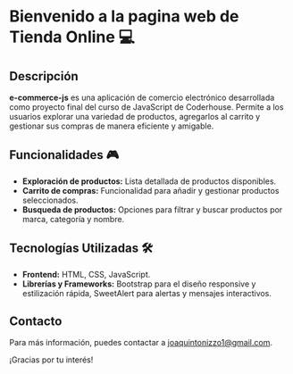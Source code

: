 # Bienvenido a la pagina web de Tienda Online ​💻​

## Descripción

**e-commerce-js** es una aplicación de comercio electrónico desarrollada como proyecto final del curso de JavaScript de Coderhouse. Permite a los usuarios explorar una variedad de productos, agregarlos al carrito y gestionar sus compras de manera eficiente y amigable.

## Funcionalidades 🎮​

- **Exploración de productos:** Lista detallada de productos disponibles.
- **Carrito de compras:** Funcionalidad para añadir y gestionar productos seleccionados.
- **Busqueda de productos:** Opciones para filtrar y buscar productos por marca, categoría y nombre.

## Tecnologías Utilizadas 🛠️

- **Frontend:** HTML, CSS, JavaScript.
- **Librerías y Frameworks:** Bootstrap para el diseño responsive y estilización rápida, SweetAlert para alertas y mensajes interactivos.

## Contacto

Para más información, puedes contactar a [joaquintonizzo1@gmail.com](mailto:joaquintonizzo1@gmail.com).

¡Gracias por tu interés!
